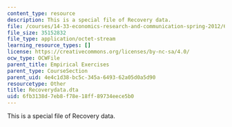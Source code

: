 ```yaml
---
content_type: resource
description: This is a special file of Recovery data.
file: /courses/14-33-economics-research-and-communication-spring-2012/6fb3138d7eb8f78e18ff89734eece5b0_Recoverydata.dta
file_size: 35152832
file_type: application/octet-stream
learning_resource_types: []
license: https://creativecommons.org/licenses/by-nc-sa/4.0/
ocw_type: OCWFile
parent_title: Empirical Exercises
parent_type: CourseSection
parent_uid: 4e4c1d38-bc5c-345a-6493-62a05d0a5d90
resourcetype: Other
title: Recoverydata.dta
uid: 6fb3138d-7eb8-f78e-18ff-89734eece5b0
---
```

This is a special file of Recovery data.